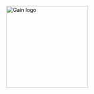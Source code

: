 <p align="left">
  <img src="wiki/Images/gain-logo-header-crop.png" alt="Gain logo" width="220">
</p>
